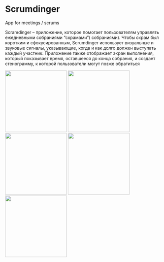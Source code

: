 # Scrumdinger
App for meetings / scrums

Scramdinger – приложение, которое помогает пользователям управлять ежедневными собраниями “скрамами”( собраниями). Чтобы скрам был коротким и сфокусированным, Scrumdinger использует визуальные и звуковые сигналы, указывающие, когда и как долго должен выступать каждый участник. Приложение также отображает экран выполнения, который показывает время, оставшееся до конца собрания, и создает стенограмму, к которой пользователи могут позже обратиться

<p float="left, align="midle">
 <img src="https://user-images.githubusercontent.com/42681434/195336328-0db48424-a595-403c-9345-f40749293072.PNG" width="200" >
 <img src="https://user-images.githubusercontent.com/42681434/195336338-701452e1-ea06-4457-b982-c99a53f58416.PNG" width="200" >
 <img src="https://user-images.githubusercontent.com/42681434/195336342-f1bf9961-0cb3-4d9c-a6ba-fb85ccd1e6b1.PNG" width="200" >
 <img src="https://user-images.githubusercontent.com/42681434/195336347-e73fa121-a3f6-4668-8cee-f5e80daf38bc.PNG" width="200" >
 <img src="https://user-images.githubusercontent.com/42681434/195336351-850af270-3557-4cd9-980d-94a24cf01d1f.PNG" width="200" >
</p>


